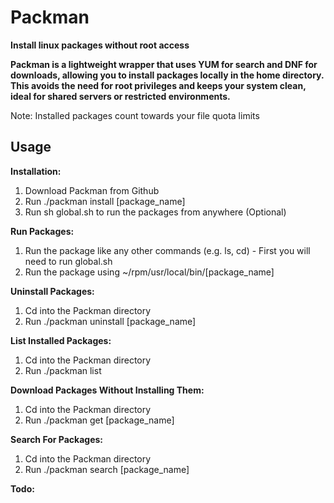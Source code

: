 # Packman
**Install linux packages without root access**

**Packman is a lightweight wrapper that uses YUM for search and DNF for downloads, allowing you to install packages locally in the home directory.
This avoids the need for root privileges and keeps your system clean, ideal for shared servers or restricted environments.**

Note: Installed packages count towards your file quota limits

## Usage

**Installation:**

1. Download Packman from Github
2. Run ./packman install [package_name]
3. Run sh global.sh to run the packages from anywhere (Optional)
   
**Run Packages:**
1. Run the package like any other commands (e.g. ls, cd) - First you will need to run global.sh
2. Run the package using ~/rpm/usr/local/bin/[package_name]

**Uninstall Packages:**
1. Cd into the Packman directory
2. Run ./packman uninstall [package_name]

**List Installed Packages:**
1. Cd into the Packman directory
2. Run ./packman list

**Download Packages Without Installing Them:**
1. Cd into the Packman directory
2. Run ./packman get [package_name]

**Search For Packages:**
1. Cd into the Packman directory
2. Run ./packman search [package_name]

**Todo:**
